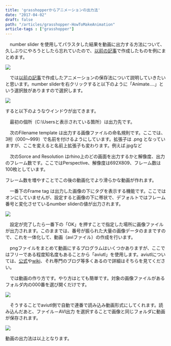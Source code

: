 ```yaml
---
title: 'grasshopperからアニメーションの出力法'
date: "2017-04-02"
draft: false
path: "/articles/grasshopper-HowToMakeAnimation"
article-tags : ["grasshopper"]
---
```


　number slider を使用してパラスタした結果を動画に出力する方法について、久しぶりにやろうとしたら忘れていたので、[以前の記事](https://rgkr-memo.blogspot.jp/2017/01/Karamba-ConfirmEffectOfRingGarter.html)で作成したものを例にまとめます。  
  

[![](https://3.bp.blogspot.com/-ddXarb_dHtU/WOCOAfUB21I/AAAAAAAABWg/ND5KRylVLxQssEotFO_wbIgw_9DnJxOCACLcB/s1600/avi.PNG)](https://3.bp.blogspot.com/-ddXarb_dHtU/WOCOAfUB21I/AAAAAAAABWg/ND5KRylVLxQssEotFO_wbIgw_9DnJxOCACLcB/s1600/avi.PNG)

  
　では[以前の記事](https://rgkr-memo.blogspot.jp/2017/01/Karamba-ConfirmEffectOfRingGarter.html)で作成したアニメーションの保存法について説明していきたいと思います。number sliderを右クリックすると以下のように「Animate....」という選択肢がありますので選択します。  

[![](https://2.bp.blogspot.com/-5WvXuLoRucM/WNBgiNVKFSI/AAAAAAAABVw/DpGt3s2zFjQ-cNQ-kymddm0mNVEmnNsdwCLcB/s320/%25E3%2582%25A2%25E3%2583%258B%25E3%2583%25A1%25E8%25A8%25AD%25E5%25AE%259A.PNG)](https://2.bp.blogspot.com/-5WvXuLoRucM/WNBgiNVKFSI/AAAAAAAABVw/DpGt3s2zFjQ-cNQ-kymddm0mNVEmnNsdwCLcB/s1600/%25E3%2582%25A2%25E3%2583%258B%25E3%2583%25A1%25E8%25A8%25AD%25E5%25AE%259A.PNG)

  

すると以下のようなウインドウが出てきます。

　最初の個所（C:\\Usersと表示されている箇所）は出力先です。

　次のFilename template は出力する画像ファイルの命名規則です。ここでは、3桁（000～999）で名前を付けるようにしています。拡張子は .png となっていますが、ここを変えると名前上拡張子も変わります。例えば.jpgなど

　次のSorce and Resolution はrhino上のどの画面を出力するかと解像度、出力のフレーム数です。ここではPerspective、解像度は692X809、フレーム数は100枚としています。

フレーム数を増やすことでこの後の動画化でより滑らかな動画が作れます。

　一番下のFrame tag は出力した画像の下にタグを表示する機能です。ここではオンにしていませんが、設定すると画像の下に帯状で、デフォルトではフレーム番号と変化させているnumber sliderの値が出力されます。

  

[![](https://2.bp.blogspot.com/-8_N-akpaJEY/WNBhVJWnJJI/AAAAAAAABWA/OdW4qx-yz0oXCyHqGQW-7EWd_DfqIV5VwCLcB/s320/%25E3%2582%25A2%25E3%2583%258B%25E3%2583%25A1%25E5%2587%25BA%25E5%258A%259B%25E8%25A8%25AD%25E5%25AE%259A.PNG)](https://2.bp.blogspot.com/-8_N-akpaJEY/WNBhVJWnJJI/AAAAAAAABWA/OdW4qx-yz0oXCyHqGQW-7EWd_DfqIV5VwCLcB/s1600/%25E3%2582%25A2%25E3%2583%258B%25E3%2583%25A1%25E5%2587%25BA%25E5%258A%259B%25E8%25A8%25AD%25E5%25AE%259A.PNG)

  

　設定が完了したら一番下の「OK」を押すことで指定した場所に画像ファイルが出力されます。このままでは、番号が振られた大量の画像データのままですので、これを一体化して、動画（aviファイル）の作成を行います。

　pngファイルをまとめて動画にするプログラムはいくつかありますが、ここではフリーである程度知名度もあることから「aviutl」を使用します。aviutlについては、[公式](http://spring-fragrance.mints.ne.jp/aviutl/)や[wiki](https://ja.wikipedia.org/wiki/AviUtl)、それ専門のブログ等多くあるので詳細はそちらを見てください。

　では動画の作り方です。やり方はとても簡単です。対象の画像ファイルがあるフォルダ内の000番を選び開くだけです。

[![](https://4.bp.blogspot.com/-37pSOTf0X1Q/WOCY0y06yAI/AAAAAAAABWw/Cr_nHI0QUV8a9Qxyglyxs3YzwsYbo5GUACLcB/s320/aviutl.PNG)](https://4.bp.blogspot.com/-37pSOTf0X1Q/WOCY0y06yAI/AAAAAAAABWw/Cr_nHI0QUV8a9Qxyglyxs3YzwsYbo5GUACLcB/s1600/aviutl.PNG)

  

　そうすることでaviutl側で自動で連番で読み込み動画形式にしてくれます。読み込んだあと、ファイル－AVI出力 を選択することで画像と同じフォルダに動画が保存されます。

  

[![](https://3.bp.blogspot.com/-VW_s6Q0F0QI/WOCZQffQ3BI/AAAAAAAABW0/zWUdnRlkpbs0EAi2Mra6RFSMbt-8n_8AgCLcB/s320/aviutl%25E5%2587%25BA%25E5%258A%259B.PNG)](https://3.bp.blogspot.com/-VW_s6Q0F0QI/WOCZQffQ3BI/AAAAAAAABW0/zWUdnRlkpbs0EAi2Mra6RFSMbt-8n_8AgCLcB/s1600/aviutl%25E5%2587%25BA%25E5%258A%259B.PNG)

  

動画の出力法は以上となります。